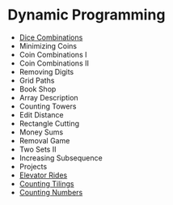 # Dynamic Programming
 - [Dice Combinations](DiceCombinations.cpp)
 - Minimizing Coins
 - Coin Combinations I
 - Coin Combinations II
 - Removing Digits
 - Grid Paths
 - Book Shop
 - Array Description
 - Counting Towers
 - Edit Distance
 - Rectangle Cutting
 - Money Sums
 - Removal Game
 - Two Sets II
 - Increasing Subsequence
 - Projects
 - [Elevator Rides](ElevatorRides.cpp)
 - [Counting Tilings](CountingTilings.cpp)
 - [Counting Numbers](CountingNumbers.cpp)
